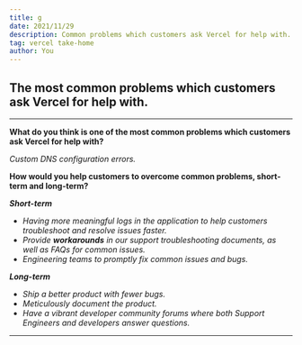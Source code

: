 ```yaml
---
title: g
date: 2021/11/29
description: Common problems which customers ask Vercel for help with.
tag: vercel take-home
author: You
---
```


## The most common problems which customers ask Vercel for help with.

----

**What do you think is one of the most common problems which customers ask Vercel for help with?**

_Custom DNS configuration errors._

**How would you help customers to overcome common problems, short-term and long-term?**

**_Short-term_**

- _Having more meaningful logs in the application to help customers troubleshoot and resolve issues faster._ 
- _Provide **workarounds** in our support troubleshooting documents, as well as FAQs for common issues._
- _Engineering teams to promptly fix common issues and bugs._

**_Long-term_**

- _Ship a better product with fewer bugs._
- _Meticulously document the product._
- _Have a vibrant developer community forums where both Support Engineers and developers answer questions._ 

---